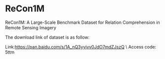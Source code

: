# ReCon1M
ReCon1M: A Large-Scale Benchmark Dataset for Relation Comprehension in Remote Sensing Imagery

The download link of dataset is as follow:

Link:https://pan.baidu.com/s/1A_nQ3yyjvv0JdO7mdZJszQ \\
Access code: 5ttm 

